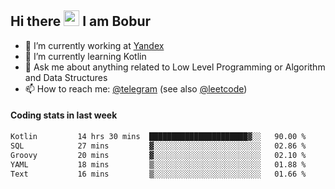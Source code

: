 ## Hi there <img src="https://media.giphy.com/media/hvRJCLFzcasrR4ia7z/giphy.gif" width="25px" height="25px"> I am Bobur

- 💼 I’m currently working at [Yandex](https://yandex.ru/)
- 🌱 I’m currently learning Kotlin
- 💬 Ask me about anything related to Low Level Programming or Algorithm and Data Structures
- 📫 How to reach me: [@telegram](https://t.me/octoant) (see also [@leetcode](https://leetcode.com/octoant/))    

#### Coding stats in last week

<!--START_SECTION:waka-->

```txt
Kotlin         14 hrs 30 mins  ██████████████████████▓░░   90.00 %
SQL            27 mins         ▓░░░░░░░░░░░░░░░░░░░░░░░░   02.86 %
Groovy         20 mins         ▓░░░░░░░░░░░░░░░░░░░░░░░░   02.10 %
YAML           18 mins         ▒░░░░░░░░░░░░░░░░░░░░░░░░   01.88 %
Text           16 mins         ▒░░░░░░░░░░░░░░░░░░░░░░░░   01.66 %
```

<!--END_SECTION:waka-->

